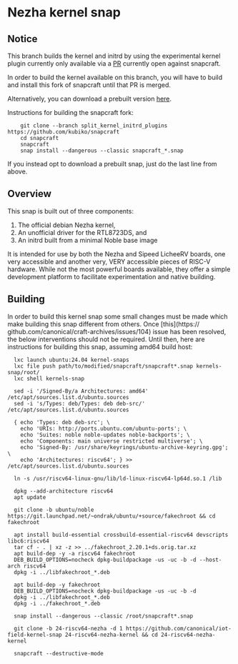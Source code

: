 # Nezha kernel snap

## Notice

This branch builds the kernel and initrd by using the experimental kernel plugin
currently only available via a [PR](https://github.com/canonical/snapcraft/pull/4302) 
currently open against snapcraft.

In order to build the kernel available on this branch, you will have to build
and install this fork of snapcraft until that PR is merged.

Alternatively, you can download a prebuilt version [here](https://launchpad.net/~ondrak/+snap/snapcraft-kernel-initrd-split).

Instructions for building the snapcraft fork:

```
    git clone --branch split_kernel_initrd_plugins https://github.com/kubiko/snapcraft
    cd snapcraft
    snapcraft
    snap install --dangerous --classic snapcraft_*.snap
```

If you instead opt to download a prebuilt snap, just do the last line from above.


## Overview

This snap is built out of three components:

1) The official debian Nezha kernel,
2) An unofficial driver for the RTL8723DS, and
3) An initrd built from a minimal Noble base image

It is intended for use by both the Nezha and Sipeed LicheeRV boards, one very
accessible and another very, VERY accessible pieces of RISC-V hardware. While
not the most powerful boards available, they offer a simple development platform
to facilitate experimentation and native building.


## Building

In order to build this kernel snap some small changes must be made which make
building this snap different from others. Once [this](https:// github.com/canonical/craft-archives/issues/104) 
issue has been resolved, the below interventions should not be required. Until
then, here are instructions for building this snap, assuming amd64 build host:

```
  lxc launch ubuntu:24.04 kernel-snaps
  lxc file push path/to/modified/snapcraft/snapcraft*.snap kernels-snap/root/
  lxc shell kernels-snap

  sed -i '/Signed-By/a Architectures: amd64' /etc/apt/sources.list.d/ubuntu.sources
  sed -i 's/Types: deb/Types: deb deb-src/'  /etc/apt/sources.list.d/ubuntu.sources 

  { echo 'Types: deb deb-src'; \
    echo 'URIs: http://ports.ubuntu.com/ubuntu-ports'; \
    echo 'Suites: noble noble-updates noble-backports'; \
    echo 'Components: main universe restricted multiverse'; \
    echo 'Signed-By: /usr/share/keyrings/ubuntu-archive-keyring.gpg'; \
    echo 'Architectures: riscv64'; } >> /etc/apt/sources.list.d/ubuntu.sources

  ln -s /usr/riscv64-linux-gnu/lib/ld-linux-riscv64-lp64d.so.1 /lib

  dpkg --add-architecture riscv64
  apt update

  git clone -b ubuntu/noble https://git.launchpad.net/~ondrak/ubuntu/+source/fakechroot && cd fakechroot

  apt install build-essential crossbuild-essential-riscv64 devscripts libc6:riscv64
  tar cf - . | xz -z >> ../fakechroot_2.20.1+ds.orig.tar.xz
  apt build-dep -y -a riscv64 fakechroot
  DEB_BUILD_OPTIONS=nocheck dpkg-buildpackage -us -uc -b -d --host-arch riscv64
  dpkg -i ../libfakechroot_*.deb

  apt build-dep -y fakechroot
  DEB_BUILD_OPTIONS=nocheck dpkg-buildpackage -us -uc -b -d
  dpkg -i ../libfakechroot_*.deb
  dpkg -i ../fakechroot_*.deb

  snap install --dangerous --classic /root/snapcraft*.snap

  git clone -b 24-riscv64-nezha -d 1 https://github.com/canonical/iot-field-kernel-snap 24-riscv64-nezha-kernel && cd 24-riscv64-nezha-kernel

  snapcraft --destructive-mode
```

